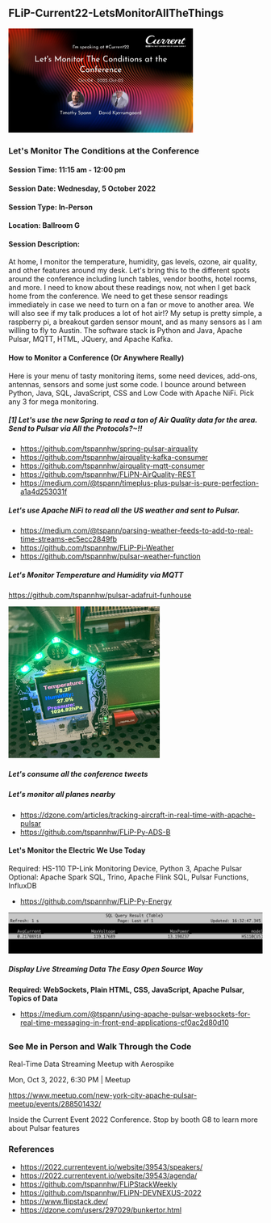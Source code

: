 ## FLiP-Current22-LetsMonitorAllTheThings

<img src="https://raw.githubusercontent.com/tspannhw/FLiP-Current22-LetsMonitorAllTheThings/main/monitor.jpeg" width="366" height="206" />

### Let's Monitor The Conditions at the Conference

#### Session Time:  11:15 am - 12:00 pm 

#### Session Date:  Wednesday, 5 October 2022 

#### Session Type:  In-Person 

#### Location:  Ballroom G


#### Session Description:

At home, I monitor the temperature, humidity, gas levels, ozone, air quality, and other features around my desk. Let's bring this to the different spots around the conference including lunch tables, vendor booths, hotel rooms, and more. I need to know about these readings now, not when I get back home from the conference. We need to get these sensor readings immediately in case we need to turn on a fan or move to another area. We will also see if my talk produces a lot of hot air!? My setup is pretty simple, a raspberry pi, a breakout garden sensor mount, and as many sensors as I am willing to fly to Austin. The software stack is Python and Java, Apache Pulsar, MQTT, HTML, JQuery, and Apache Kafka.


#### How to Monitor a Conference (Or Anywhere Really)

Here is your menu of tasty monitoring items, some need devices, add-ons, antennas, sensors and some just some code.   I bounce around between Python, Java, SQL, JavaScript, CSS and Low Code with Apache NiFi.   Pick any 3 for mega monitoring.



##### [1] Let's use the new Spring to read a ton of Air Quality data for the area.  Send to Pulsar via All the Protocols?~!!

* https://github.com/tspannhw/spring-pulsar-airquality
* https://github.com/tspannhw/airquality-kafka-consumer
* https://github.com/tspannhw/airquality-mqtt-consumer
* https://github.com/tspannhw/FLiPN-AirQuality-REST
* https://medium.com/@tspann/timeplus-plus-pulsar-is-pure-perfection-a1a4d253031f

##### Let's use Apache NiFi to read all the US weather and sent to Pulsar.

* https://medium.com/@tspann/parsing-weather-feeds-to-add-to-real-time-streams-ec5ecc2849fb
* https://github.com/tspannhw/FLiP-Pi-Weather
* https://github.com/tspannhw/pulsar-weather-function


##### Let's Monitor Temperature and Humidity via MQTT 

https://github.com/tspannhw/pulsar-adafruit-funhouse

<img src="https://raw.githubusercontent.com/tspannhw/pulsar-adafruit-funhouse/main/IMG-6527.jpg" width="300" height="300" />


##### Let's consume all the conference tweets

##### Let's monitor all planes nearby

* https://dzone.com/articles/tracking-aircraft-in-real-time-with-apache-pulsar
* https://github.com/tspannhw/FLiP-Py-ADS-B


#### Let's Monitor the Electric We Use Today

Required:   HS-110 TP-Link Monitoring Device, Python 3, Apache Pulsar
Optional:   Apache Spark SQL, Trino, Apache Flink SQL, Pulsar Functions, InfluxDB

* https://github.com/tspannhw/FLiP-Py-Energy

![EnergizeMe](https://github.com/tspannhw/FLiP-Py-Energy/raw/main/flinkeletricmax.png)


##### Display Live Streaming Data The Easy Open Source Way

**Required:  WebSockets, Plain HTML, CSS, JavaScript, Apache Pulsar, Topics of Data**

* https://medium.com/@tspann/using-apache-pulsar-websockets-for-real-time-messaging-in-front-end-applications-cf0ac2d80d10




##


### See Me in Person and Walk Through the Code

Real-Time Data Streaming Meetup with Aerospike

Mon, Oct 3, 2022, 6:30 PM | Meetup

https://www.meetup.com/new-york-city-apache-pulsar-meetup/events/288501432/

Inside the Current Event 2022 Conference.  Stop by booth G8 to learn more about Pulsar features 

### References

* https://2022.currentevent.io/website/39543/speakers/
* https://2022.currentevent.io/website/39543/agenda/
* https://github.com/tspannhw/FLiPStackWeekly
* https://github.com/tspannhw/FLiPN-DEVNEXUS-2022
* https://www.flipstack.dev/
* https://dzone.com/users/297029/bunkertor.html


